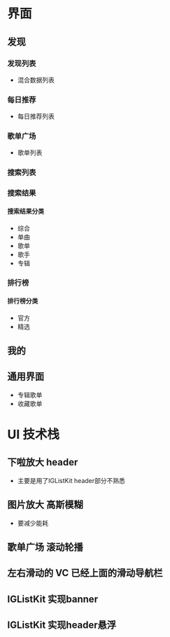 #  界面

## 发现

### 发现列表

- 混合数据列表

### 每日推荐

- 每日推荐列表

### 歌单广场

- 歌单列表

### 搜索列表

### 搜索结果

#### 搜索结果分类
- 综合
- 单曲
- 歌单
- 歌手
- 专辑

### 排行榜

#### 排行榜分类

- 官方
- 精选


## 我的



## 通用界面

- 专辑歌单
- 收藏歌单



# UI 技术栈

## 下啦放大 header

- 主要是用了IGListKit header部分不熟悉

## 图片放大 高斯模糊

- 要减少能耗

## 歌单广场 滚动轮播


## 左右滑动的 VC 已经上面的滑动导航栏


## IGListKit 实现banner

## IGListKit 实现header悬浮
